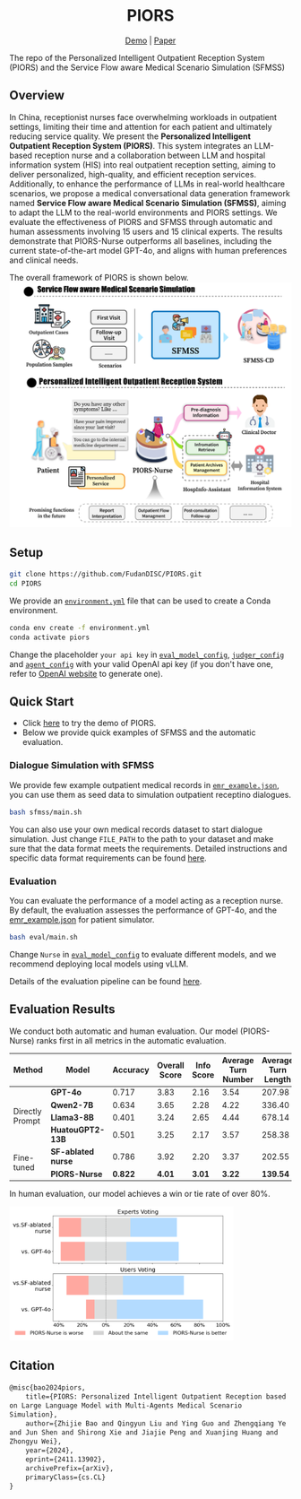 <div align="center">
<h1>PIORS</h1>

[Demo](https://piors.fudan-disc.com) | [Paper](https://arxiv.org/abs/2411.13902)

</div>

The repo of the Personalized Intelligent Outpatient Reception System (PIORS) and the Service Flow aware Medical Scenario Simulation (SFMSS)

## Overview
In China, receptionist nurses face overwhelming workloads in outpatient settings, limiting their time and attention for each patient and ultimately reducing service quality. 
We present the **Personalized Intelligent Outpatient Reception System (PIORS)**. This system integrates an LLM-based reception nurse and a collaboration between LLM and hospital information system (HIS) into real outpatient reception setting, aiming to deliver personalized, high-quality, and efficient reception services. Additionally, to enhance the performance of LLMs in real-world healthcare scenarios, we propose a medical conversational data generation framework named **Service Flow aware Medical Scenario Simulation (SFMSS)**, aiming to adapt the LLM to the real-world environments and PIORS settings. We evaluate the effectiveness of PIORS and SFMSS through automatic and human assessments involving 15 users and 15 clinical experts. The results demonstrate that PIORS-Nurse outperforms all baselines, including the current state-of-the-art model GPT-4o, and aligns with human preferences and clinical needs. 

The overall framework of PIORS is shown below.
![image](imgs/piors_framework.png)

## Setup
```bash
git clone https://github.com/FudanDISC/PIORS.git
cd PIORS
```
We provide an [`environment.yml`](environment.yml) file that can be used to create a Conda environment. 

```bash
conda env create -f environment.yml
conda activate piors
```
Change the placeholder `your api key` in [`eval_model_config`](eval/config/eval_model_config.json), [`judger_config`](eval/config/judger_config.json) and [`agent_config`](sfmss/config/agent_config.json) with your valid OpenAI api key (if you don't have one, refer to [OpenAI website](https://platform.openai.com/api-keys) to generate one).

## Quick Start
- Click [here](https://piors.fudan-disc.com) to try the demo of PIORS.
- Below we provide quick examples of SFMSS and the automatic evaluation.
### Dialogue Simulation with SFMSS
We provide few example outpatient medical records in [`emr_example.json`](sfmss/data/emr/emr_example.json), you can use them as seed data to simulation outpatient receptino dialogues.

```bash
bash sfmss/main.sh
```

You can also use your own medical records dataset to start dialogue simulation. Just change `FILE_PATH` to the path to your dataset and make sure that the data format meets the requirements. Detailed instructions and specific data format requirements can be found [here](sfmss/README.md).

### Evaluation
You can evaluate the performance of a model acting as a reception nurse. By default, the evaluation assesses the performance of GPT-4o, and the [emr_example.json](sfmss/data/emr/emr_example.json) for patient simulator.

```bash
bash eval/main.sh
```

Change `Nurse` in [`eval_model_config`](eval/config/eval_model_config.json) to evaluate different models, and we recommend deploying local models using vLLM.

Details of the evaluation pipeline can be found [here](eval/README.md).

## Evaluation Results
We conduct both automatic and human evaluation. Our model (PIORS-Nurse) ranks first in all metrics in the automatic evaluation.
<table>
  <thead>
    <tr>
      <th>Method</th>
      <th>Model</th>
      <th>Accuracy</th>
      <th>Overall Score</th>
      <th>Info Score</th>
      <th>Average Turn Number</th>
      <th>Average Turn Length</th>
    </tr>
  </thead>
  <tbody>
    <tr>
      <td rowspan="4">Directly Prompt</td>
      <td><strong>GPT-4o</strong></td>
      <td>0.717</td>
      <td>3.83</td>
      <td>2.16</td>
      <td>3.54</td>
      <td>207.98</td>
    </tr>
    <tr>
      <td><strong>Qwen2-7B</strong></td>
      <td>0.634</td>
      <td>3.65</td>
      <td>2.28</td>
      <td>4.22</td>
      <td>336.40</td>
    </tr>
    <tr>
      <td><strong>Llama3-8B</strong></td>
      <td>0.401</td>
      <td>3.24</td>
      <td>2.65</td>
      <td>4.44</td>
      <td>678.14</td>
    </tr>
    <tr>
      <td><strong>HuatouGPT2-13B</strong></td>
      <td>0.501</td>
      <td>3.25</td>
      <td>2.17</td>
      <td>3.57</td>
      <td>258.38</td>
    </tr>
    <tr>
      <td rowspan="2">Fine-tuned</td>
      <td><strong>SF-ablated nurse</strong></td>
      <td>0.786</td>
      <td>3.92</td>
      <td>2.20</td>
      <td>3.37</td>
      <td>202.55</td>
    </tr>
    <tr>
      <td><strong>PIORS-Nurse</strong></td>
      <td><strong>0.822</strong></td>
      <td><strong>4.01</strong></td>
      <td><strong>3.01</strong></td>
      <td><strong>3.22</strong></td>
      <td><strong>139.54</strong></td>
    </tr>
  </tbody>
</table>


In human evaluation, our model achieves a win or tie rate of over 80%.

<img src="imgs/rate.png" alt="image" width="400" />

## Citation
```
@misc{bao2024piors,
    title={PIORS: Personalized Intelligent Outpatient Reception based on Large Language Model with Multi-Agents Medical Scenario Simulation},
    author={Zhijie Bao and Qingyun Liu and Ying Guo and Zhengqiang Ye and Jun Shen and Shirong Xie and Jiajie Peng and Xuanjing Huang and Zhongyu Wei},
    year={2024},
    eprint={2411.13902},
    archivePrefix={arXiv},
    primaryClass={cs.CL}
}
```
